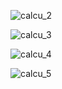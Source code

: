 ![calcu_2](https://user-images.githubusercontent.com/82468072/138600399-f9189f31-7f75-4d53-b211-c137e015c6ab.PNG)

![calcu_3](https://user-images.githubusercontent.com/82468072/138600404-5df7d945-9a2d-4d05-97c6-52cdcb4e57ee.PNG)

![calcu_4](https://user-images.githubusercontent.com/82468072/138600407-65a42b4c-a795-4829-9c41-dc91ef50f259.PNG)

![calcu_5](https://user-images.githubusercontent.com/82468072/138600409-ef458246-c2d3-4d1b-a51c-2e623ce68853.PNG)

